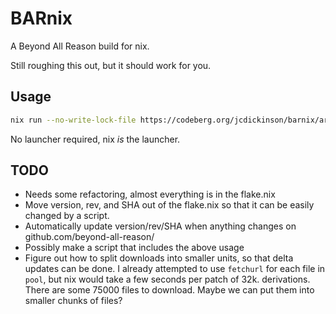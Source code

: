 # BARnix

A Beyond All Reason build for nix.

Still roughing this out, but it should work for you.

## Usage

```sh
nix run --no-write-lock-file https://codeberg.org/jcdickinson/barnix/archive/main.tar.gz#byar
```

No launcher required, nix _is_ the launcher.

## TODO

- Needs some refactoring, almost everything is in the flake.nix
- Move version, rev, and SHA out of the flake.nix so that it can be easily changed by a script.
- Automatically update version/rev/SHA when anything changes on github.com/beyond-all-reason/
- Possibly make a script that includes the above usage
- Figure out how to split downloads into smaller units, so that delta updates can be done.
  I already attempted to use `fetchurl` for each file in `pool`, but nix would take a few seconds per patch of 32k.
  derivations. There are some 75000 files to download. Maybe we can put them into smaller chunks of files?
